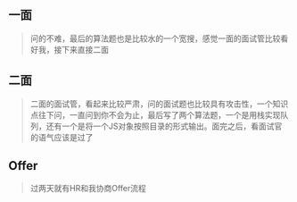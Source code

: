 ## 一面
> 问的不难，最后的算法题也是比较水的一个宽搜，感觉一面的面试管比较看好我，接下来直接二面

## 二面
> 二面的面试管，看起来比较严肃，问的面试题也比较具有攻击性，一个知识点往下问，一直问到你不会为止，最后写了两个算法题，一个是用栈实现队列，还有一个是将一个JS对象按照目录的形式输出。面完之后，看面试官的语气应该是过了
## Offer
> 过两天就有HR和我协商Offer流程